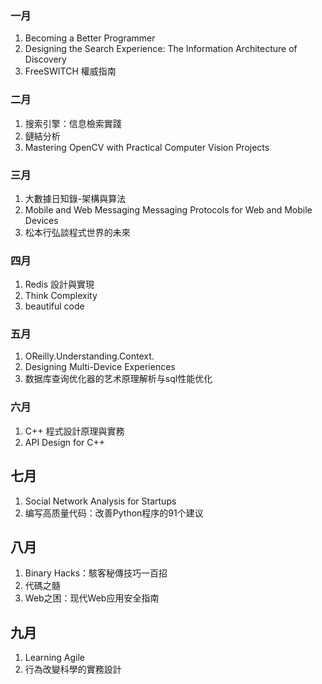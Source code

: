 ### 一月

1. Becoming a Better Programmer
2. Designing the Search Experience: The Information Architecture of Discovery
3. FreeSWITCH 權威指南

### 二月

1. 搜索引擎：信息檢索實踐
2. 鏈結分析
3. Mastering OpenCV with Practical Computer Vision Projects

### 三月

1. 大數據日知錄-架構與算法
2. Mobile and Web Messaging Messaging Protocols for Web and Mobile Devices
3. 松本行弘談程式世界的未來

### 四月

1. Redis 設計與實現
2. Think Complexity
3. beautiful code

### 五月
1. OReilly.Understanding.Context.
2. Designing Multi-Device Experiences
3. 数据库查询优化器的艺术原理解析与sql性能优化


### 六月
1. C++ 程式設計原理與實務
2. API Design for C++


## 七月
1. Social Network Analysis for Startups
2. 编写高质量代码：改善Python程序的91个建议


## 八月
1. Binary Hacks：駭客秘傳技巧一百招
2. 代碼之髓
3. Web之困：现代Web应用安全指南

## 九月
1. Learning Agile
2. 行為改變科學的實務設計
